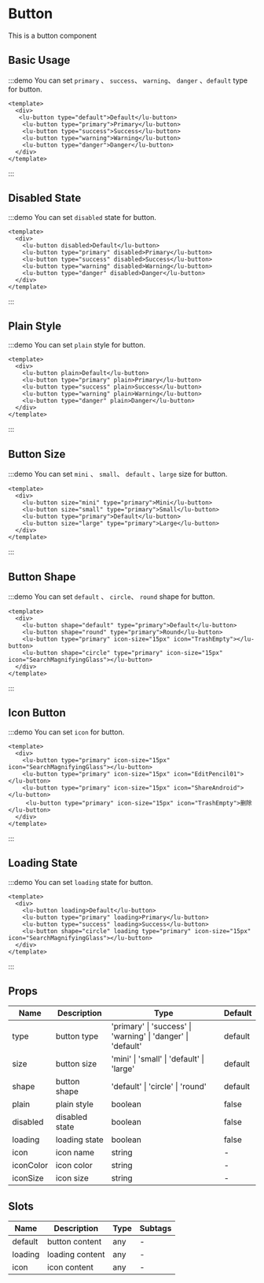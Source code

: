 # Button

This is a button component

## Basic Usage

:::demo You can set `primary` 、 `success`、 `warning`、 `danger` 、`default` type for button.

```vue
<template>
  <div>
   <lu-button type="default">Default</lu-button>
    <lu-button type="primary">Primary</lu-button>
    <lu-button type="success">Success</lu-button>
    <lu-button type="warning">Warning</lu-button>
    <lu-button type="danger">Danger</lu-button>
  </div>
</template>
```

:::

## Disabled State

:::demo You can set `disabled` state for button.

```vue
<template>
  <div>
    <lu-button disabled>Default</lu-button>
    <lu-button type="primary" disabled>Primary</lu-button>
    <lu-button type="success" disabled>Success</lu-button>
    <lu-button type="warning" disabled>Warning</lu-button>
    <lu-button type="danger" disabled>Danger</lu-button>
  </div>
</template>
```
:::


## Plain Style

:::demo You can set `plain` style for button.

```vue
<template>
  <div>
    <lu-button plain>Default</lu-button>
    <lu-button type="primary" plain>Primary</lu-button>
    <lu-button type="success" plain>Success</lu-button>
    <lu-button type="warning" plain>Warning</lu-button>
    <lu-button type="danger" plain>Danger</lu-button>
  </div>
</template>
```
:::

## Button Size

:::demo You can set `mini` 、 `small`、 `default` 、`large` size for button.

```vue
<template>
  <div>
    <lu-button size="mini" type="primary">Mini</lu-button>
    <lu-button size="small" type="primary">Small</lu-button>
    <lu-button type="primary">Default</lu-button>
    <lu-button size="large" type="primary">Large</lu-button>
  </div>
</template>
```
:::

## Button Shape

:::demo You can set `default` 、 `circle`、 `round` shape for button.

```vue
<template>
  <div>
    <lu-button shape="default" type="primary">Default</lu-button>
    <lu-button shape="round" type="primary">Round</lu-button>
    <lu-button type="primary" icon-size="15px" icon="TrashEmpty"></lu-button>
    <lu-button shape="circle" type="primary" icon-size="15px" icon="SearchMagnifyingGlass"></lu-button>
  </div>
</template>
```
:::

## Icon Button

:::demo You can set `icon` for button.

```vue
<template>
  <div>
    <lu-button type="primary" icon-size="15px" icon="SearchMagnifyingGlass"></lu-button>
    <lu-button type="primary" icon-size="15px" icon="EditPencil01"></lu-button>
    <lu-button type="primary" icon-size="15px" icon="ShareAndroid"></lu-button>
     <lu-button type="primary" icon-size="15px" icon="TrashEmpty">删除</lu-button>
  </div>
</template>
```
:::


## Loading State

:::demo You can set `loading` state for button.

```vue
<template>
  <div>
    <lu-button loading>Default</lu-button>
    <lu-button type="primary" loading>Primary</lu-button>
    <lu-button type="success" loading>Success</lu-button>
    <lu-button shape="circle" loading type="primary" icon-size="15px" icon="SearchMagnifyingGlass"></lu-button>
  </div>
</template>
```
:::


## Props

| Name | Description | Type | Default |
|----- |------------ |----- | ------- |
| type | button type | 'primary' \| 'success' \| 'warning' \| 'danger' \| 'default' | default |
| size | button size | 'mini' \| 'small' \| 'default' \| 'large' | default |
| shape | button shape | 'default' \| 'circle' \| 'round' | default | 
| plain | plain style | boolean | false |
| disabled | disabled state | boolean | false |
| loading | loading state | boolean | false |
| icon | icon name | string | - |
| iconColor | icon color | string | - |
| iconSize | icon size | string | - |



<!-- ## Events

| Name | Description |
|----- | ----------- |
| change | triggers when fixed state changed | -->

## Slots

| Name | Description | Type | Subtags |
| ---- | ----------- | ---- | ------- |
| default | button content | any | - |
| loading | loading content | any | - |
| icon | icon content | any | - |

<!-- ## Directives

| Name | Description | Type |
| ---- | ----------- | ---- |
| v-loading | show animation while loading data | boolean | -->
